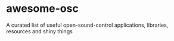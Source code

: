 # awesome-osc
A curated list of useful open-sound-control applications, libraries, resources and shiny things
